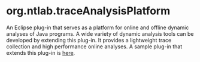 # org.ntlab.traceAnalysisPlatform
An Eclipse plug-in that serves as a platform for online and offline dynamic analyses of Java programs.
A wide variety of dynamic analysis tools can be developed by extending this plug-in.
It provides a lightweight trace collection and high performance online analyses.
A sample plug-in that extends this plug-in is <A HREF="https://github.com/nitta-lab/org.ntlab.sampleAnalyzer">here</A>. 

